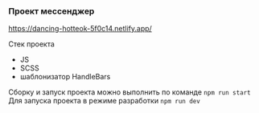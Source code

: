 ### Проект мессенджер 

https://dancing-hotteok-5f0c14.netlify.app/

Стек проекта
* JS
* SCSS
* шаблонизатор HandleBars

Сборку и запуск проекта можно выполнить по команде ```npm run start```
Для запуска проекта в режиме разработки ```npm run dev```

